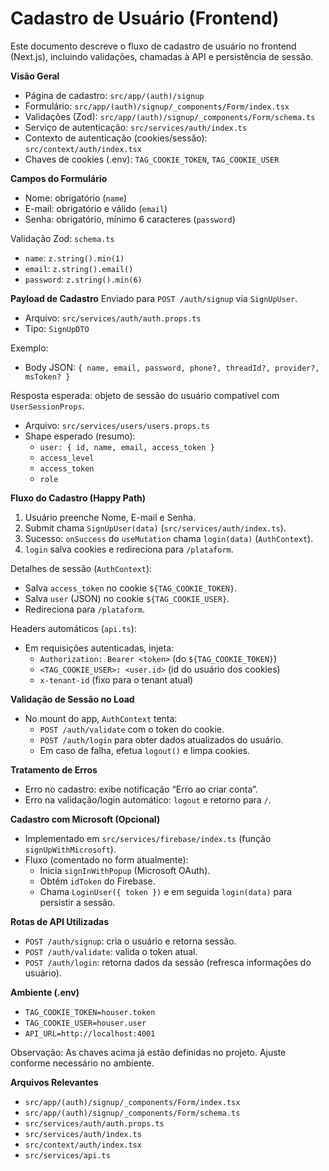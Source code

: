 # Cadastro de Usuário (Frontend)

Este documento descreve o fluxo de cadastro de usuário no frontend (Next.js), incluindo validações, chamadas à API e persistência de sessão.

**Visão Geral**
- Página de cadastro: `src/app/(auth)/signup`
- Formulário: `src/app/(auth)/signup/_components/Form/index.tsx`
- Validações (Zod): `src/app/(auth)/signup/_components/Form/schema.ts`
- Serviço de autenticação: `src/services/auth/index.ts`
- Contexto de autenticação (cookies/sessão): `src/context/auth/index.tsx`
- Chaves de cookies (.env): `TAG_COOKIE_TOKEN`, `TAG_COOKIE_USER`

**Campos do Formulário**
- Nome: obrigatório (`name`)
- E-mail: obrigatório e válido (`email`)
- Senha: obrigatório, mínimo 6 caracteres (`password`)

Validação Zod: `schema.ts`
- `name`: `z.string().min(1)`
- `email`: `z.string().email()`
- `password`: `z.string().min(6)`

**Payload de Cadastro**
Enviado para `POST /auth/signup` via `SignUpUser`.
- Arquivo: `src/services/auth/auth.props.ts`
- Tipo: `SignUpDTO`

Exemplo:
- Body JSON: `{ name, email, password, phone?, threadId?, provider?, msToken? }`

Resposta esperada: objeto de sessão do usuário compatível com `UserSessionProps`.
- Arquivo: `src/services/users/users.props.ts`
- Shape esperado (resumo):
  - `user: { id, name, email, access_token }`
  - `access_level`
  - `access_token`
  - `role`

**Fluxo do Cadastro (Happy Path)**
1) Usuário preenche Nome, E-mail e Senha.
2) Submit chama `SignUpUser(data)` (`src/services/auth/index.ts`).
3) Sucesso: `onSuccess` do `useMutation` chama `login(data)` (`AuthContext`).
4) `login` salva cookies e redireciona para `/plataform`.

Detalhes de sessão (`AuthContext`):
- Salva `access_token` no cookie `${TAG_COOKIE_TOKEN}`.
- Salva `user` (JSON) no cookie `${TAG_COOKIE_USER}`.
- Redireciona para `/plataform`.

Headers automáticos (`api.ts`):
- Em requisições autenticadas, injeta:
  - `Authorization: Bearer <token>` (do `${TAG_COOKIE_TOKEN}`)
  - `<TAG_COOKIE_USER>: <user.id>` (id do usuário dos cookies)
  - `x-tenant-id` (fixo para o tenant atual)

**Validação de Sessão no Load**
- No mount do app, `AuthContext` tenta:
  - `POST /auth/validate` com o token do cookie.
  - `POST /auth/login` para obter dados atualizados do usuário.
  - Em caso de falha, efetua `logout()` e limpa cookies.

**Tratamento de Erros**
- Erro no cadastro: exibe notificação “Erro ao criar conta”.
- Erro na validação/login automático: `logout` e retorno para `/`.

**Cadastro com Microsoft (Opcional)**
- Implementado em `src/services/firebase/index.ts` (função `signUpWithMicrosoft`).
- Fluxo (comentado no form atualmente):
  - Inicia `signInWithPopup` (Microsoft OAuth).
  - Obtém `idToken` do Firebase.
  - Chama `LoginUser({ token })` e em seguida `login(data)` para persistir a sessão.

**Rotas de API Utilizadas**
- `POST /auth/signup`: cria o usuário e retorna sessão.
- `POST /auth/validate`: valida o token atual.
- `POST /auth/login`: retorna dados da sessão (refresca informações do usuário).

**Ambiente (.env)**
- `TAG_COOKIE_TOKEN=houser.token`
- `TAG_COOKIE_USER=houser.user`
- `API_URL=http://localhost:4001`

Observação: As chaves acima já estão definidas no projeto. Ajuste conforme necessário no ambiente.

**Arquivos Relevantes**
- `src/app/(auth)/signup/_components/Form/index.tsx`
- `src/app/(auth)/signup/_components/Form/schema.ts`
- `src/services/auth/auth.props.ts`
- `src/services/auth/index.ts`
- `src/context/auth/index.tsx`
- `src/services/api.ts`
